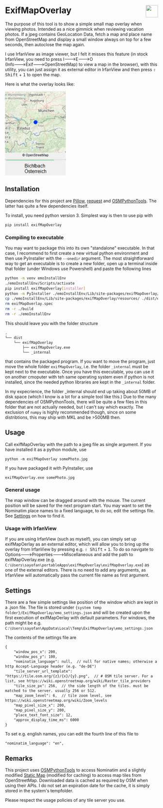 # ExifMapOverlay <img align="right" width="40" height="40" src="src/exifMapOverlay/resources/logo_emo.ico">
The purpose of this tool is to show a simple small map overlay when viewing photos.
Intended as a nice gimmick when reviewing vacation photos.
If a jpeg contains GeoLocation Data, fetch a map and place name from OpenStreetMap 
and display a small window always on top for a few seconds, then autoclose the map again.

I use IrfanView as image viewer, but I felt it misses this feature (in stock IrfanView, 
you need to press I🡒E🡒O (Info🡒Exif🡒OpenStreetMap) to view a map in the browser), 
with this utility, you can just assign it as external editor in IrfanView and then 
press <kbd>⇧ Shift</kbd> + <kbd>1</kbd> to open the map.

Here is what the overlay looks like:

![Map Overlay of Bichlbach](/doc/ExifMapOverlay_sample.png)

## Installation
Dependencies for this project are [Pillow](https://python-pillow.github.io/), 
[request](http://www.python-requests.org/) and 
[OSMPythonTools](https://github.com/mocnik-science/osm-python-tools). 
The latter has quite a few dependencies itself.

To install, you need python version 3.
Simplest way is then to use pip with
```bash
pip install exifMapOverlay
```
### Compiling to executable
You may want to package this into its own "standalone" executable. In that case, 
I recommend to first create a new virtual python environment and then use PyInstaller
with the `--onedir` argument.
The most straightforward way to get an executable is to create a new folder, 
open up a terminal inside that folder (under Windows use Powershell) and paste the following lines
```bash
python -m venv emoInstallEnv
./emoInstallEnv/Scripts/activate
pip install exifMapOverlay[installer]
python -m PyInstaller ./emoInstallEnv/Lib/site-packages/exifMapOverlay/__main__.py -n exifMapOverlay --onedir --hide-console hide-early --icon ./emoInstallEnv/Lib/site-packages/exifMapOverlay/resources/logo_emo.ico --distpath ./dist --exclude-module numpy
cp ./emoInstallEnv/Lib/site-packages/exifMapOverlay/resources/ ./dist/exifMapOverlay/_internal/exifMapOverlay/resources -r
rm exifMapOverlay.spec
rm -r ./build
rm -r ./emoInstallEnv
```
This should leave you with the folder structure 
```
.
└── dist
    └── exifMapOverlay
        ├── exifMapOverlay.exe
        └── _internal
```
that contains the packaged program. If you want to move the program, just move the whole 
folder `exifMapOverlay`, i.e. the folder `_internal` must be kept next to the executable.
Once you have this executable, you can use it on another cmoputer with teh same operating
system even if python is not installed, since the needed python libraries are kept in the 
`_internal` folder.

In my expecrience, the folder _internal should end up taking about 50MB of disk space 
(which I know is a lot for a simple tool like this.) Due to the many dependencies of 
OSMPythonTools, there will be quite a few files in this folder that are not actually
needed, but I can't say which exactly. The exclusion of `numpy` is highly recommended
though, since on some distribtions, this may ship with MKL and be >500MB then.


## Usage
Call exifMapOverlay with the path to a jpeg file as single argument.
If you have installed it as a python module, use
```
python -m exifMapOverlay somePhoto.jpg
```
If you have packaged it with PyInstaller, use 
```
exifMapOverlay.exe somePhoto.jpg
```

### General usage
The map window can be dragged around with the mouse. The current position will be saved for the next program start.
You may want to set the Nominatim place names to a fixed language, to do so, edit the settings file. 
See [Settings](#settings) on how to find it. 

### Usage with IrfanView
If you are using IrfanView (such as myself), you can simply set up exifMapOerlay as an external editor, 
which will allow you to bring up the overlay from IrfanView by pressing e.g. <kbd>⇧ Shift</kbd> + <kbd>1</kbd>. 
To do so navigate to Options🡒Properties🡒Miscellaneous and add the path to exifMapOverlay.exe 
(e.g. `C:\Users\sayofan\portableApps\exifMapOverlay\exifMapOverlay.exe`) as one of the external editors. 
There is no need to add any arguments, as IrfanView will automatically pass the current file name as first argument.


## Settings
There are a few simple settings like position of the window which are kept in a .json file. 
The file is stored under `{system temp folder}/ExifMapOverlay/emo_settings.json` and will be created upon the 
first execution of exifMapOerlay with default parameters.
For windows, the path might be e.g. `C:\Users\sayofan\AppData\Local\Temp\ExifMapOverlay\emo_settings.json`

The contents of the settings file are 
```jsonc
{
    "window_pos_x": 200,
    "window_pos_y": 100,
    "nominatim_language": null,  // null for native names; otherwise a http Accept-Language header (e.g. "de-DE")
    "tile_server_url_template": "https://tile.osm.org/{z}/{x}/{y}.png",  // # OSM tile server. For a list, see https://wiki.openstreetmap.org/wiki/Raster_tile_providers
    "tile_size_px": 256,  // the side length of the tiles. must be matched to the server. usually 256 or 512.
    "map_zoom_level": 6,  // tile zoom level, see https://wiki.openstreetmap.org/wiki/Zoom_levels
    "map_pixel_size_x": 200,
    "map_pixel_size_y": 200,
    "place_text_font_size": 12,
    "approx_display_time_ms": 6000
}
```
To set e.g. english names, you can edit the fourth line of this file to 
```
"nominatim_language": "en",
```

## Remarks
This project uses [OSMPythonTools](https://github.com/mocnik-science/osm-python-tools) 
to access Nominatim and a slightly modified [Static Map](https://github.com/komoot/staticmap) 
(modified for caching) to access map tiles from OpenStreetMap.
Downloaded data is cached as required by OSM when using their APIs. I do not set an 
expiration date for the cache, it is simply stored in the system's tempfolder.

Please respect the usage policies of any tile server you use.
